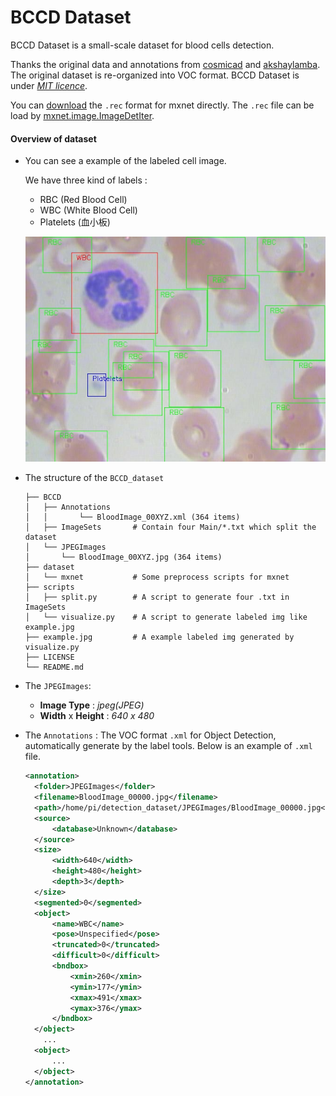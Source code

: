 # BCCD Dataset

BCCD Dataset is a small-scale dataset for blood cells detection.

Thanks the original data and annotations from [cosmicad](https://github.com/cosmicad/dataset) and [akshaylamba](https://github.com/akshaylamba/all_CELL_data). The original dataset is re-organized into VOC format. BCCD Dataset is under *[MIT licence](./LICENSE)*.

You can [download](https://github.com/Shenggan/BCCD_Dataset/releases) the `.rec` format for mxnet directly. The `.rec` file can be load by [mxnet.image.ImageDetIter](http://mxnet.incubator.apache.org/api/python/image/image.html?highlight=imagedetiter#mxnet.image.ImageDetIter).

#### Overview of dataset

* You can see a example of the labeled cell image.

  We have three kind of labels :

  * RBC (Red Blood Cell)
  * WBC (White Blood Cell)
  * Platelets (血小板)

  ![example](./example.jpg)


* The structure of the `BCCD_dataset`

  ```
  ├── BCCD
  │   ├── Annotations
  │   │       └── BloodImage_00XYZ.xml (364 items)
  │   ├── ImageSets       # Contain four Main/*.txt which split the dataset
  │   └── JPEGImages
  │       └── BloodImage_00XYZ.jpg (364 items)
  ├── dataset
  │   └── mxnet           # Some preprocess scripts for mxnet
  ├── scripts
  │   ├── split.py        # A script to generate four .txt in ImageSets
  │   └── visualize.py    # A script to generate labeled img like example.jpg
  ├── example.jpg         # A example labeled img generated by visualize.py
  ├── LICENSE
  └── README.md
  ```

* The  `JPEGImages`:

  * **Image Type** : *jpeg(JPEG)*
  * **Width** x **Height** : *640 x 480*

* The `Annotations` : The VOC format `.xml` for Object Detection, automatically generate by the label tools. Below is an example of `.xml` file.

  ```xml
  <annotation>
  	<folder>JPEGImages</folder>
  	<filename>BloodImage_00000.jpg</filename>
  	<path>/home/pi/detection_dataset/JPEGImages/BloodImage_00000.jpg</path>
  	<source>
  		<database>Unknown</database>
  	</source>
  	<size>
  		<width>640</width>
  		<height>480</height>
  		<depth>3</depth>
  	</size>
  	<segmented>0</segmented>
  	<object>
  		<name>WBC</name>
  		<pose>Unspecified</pose>
  		<truncated>0</truncated>
  		<difficult>0</difficult>
  		<bndbox>
  			<xmin>260</xmin>
  			<ymin>177</ymin>
  			<xmax>491</xmax>
  			<ymax>376</ymax>
  		</bndbox>
  	</object>
      ...
  	<object>
  		...
  	</object>
  </annotation>
  ```

